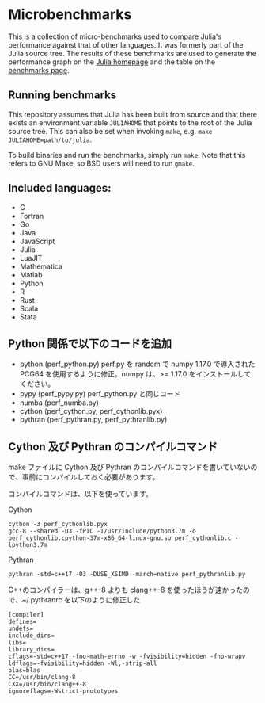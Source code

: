 # Microbenchmarks

This is a collection of micro-benchmarks used to compare Julia's performance against
that of other languages.
It was formerly part of the Julia source tree.
The results of these benchmarks are used to generate the performance graph on the
[Julia homepage](https://julialang.org) and the table on the
[benchmarks page](https://julialang.org/benchmarks).

## Running benchmarks

This repository assumes that Julia has been built from source and that there exists
an environment variable `JULIAHOME` that points to the root of the Julia source tree.
This can also be set when invoking `make`, e.g. `make JULIAHOME=path/to/julia`.

To build binaries and run the benchmarks, simply run `make`.
Note that this refers to GNU Make, so BSD users will need to run `gmake`.

## Included languages:

* C
* Fortran
* Go
* Java
* JavaScript
* Julia
* LuaJIT
* Mathematica
* Matlab
* Python
* R
* Rust
* Scala
* Stata

## Python 関係で以下のコードを追加

- python (perf_python.py) perf.py を random で numpy 1.17.0 で導入された PCG64 を使用するように修正。numpy は、>= 1.17.0 をインストールしてください。 
- pypy (perf_pypy.py) perf_python.py と同じコード
- numba (perf_numba.py)
- cython (perf_cython.py, perf_cythonlib.pyx)
- pythran (perf_pythran.py, perf_pythranlib.py)

## Cython 及び Pythran のコンパイルコマンド

make ファイルに Cython 及び Pythran のコンパイルコマンドを書いていないので、事前にコンパイルしておく必要があります。

コンパイルコマンドは、以下を使っています。

Cython 

```
cython -3 perf_cythonlib.pyx 
gcc-8 --shared -O3 -fPIC -I/usr/include/python3.7m -o perf_cythonlib.cpython-37m-x86_64-linux-gnu.so perf_cythonlib.c -lpython3.7m
```


Pythran

```
pythran -std=c++17 -O3 -DUSE_XSIMD -march=native perf_pythranlib.py
```

C++のコンパイラーは、g++-8 よりも clang++-8 を使ったほうが速かったので、~/.pythranrc を以下のように修正した

```~/.pythranrc
[compiler]
defines=
undefs=
include_dirs=
libs=
library_dirs=
cflags=-std=c++17 -fno-math-errno -w -fvisibility=hidden -fno-wrapv
ldflags=-fvisibility=hidden -Wl,-strip-all
blas=blas
CC=/usr/bin/clang-8
CXX=/usr/bin/clang++-8
ignoreflags=-Wstrict-prototypes
```